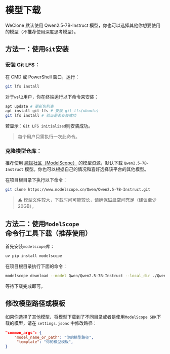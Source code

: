 # 模型下载

WeClone 默认使用 Qwen2.5-7B-Instruct 模型，你也可以选择其他你想要使用的模型（不推荐使用深度思考模型）。

## **方法一：使用`Git`安装**

### **安装 Git LFS：**

在 CMD 或 PowerShell 窗口，运行：

```bash
git lfs install
```

对于`wsl2`用户，你在终端运行以下命令来安装：

```bash
apt update # 更新包列表
apt install git-lfs # 安装 git-lfs(ubuntu)
git lfs install # 验证是否安装成功
```

若显示：`Git LFS initialized`则安装成功。

> 每个用户只需执行一次此命令。

### **克隆模型仓库：**

推荐使用 [魔搭社区（ModelScope）](https://www.modelscope.cn/models) 的模型资源，默认下载 `Qwen2.5-7B-Instruct` 模型。你也可以根据自己的情况和喜好选择该平台的其他模型。

在项目根目录下执行以下命令：

```bash
git clone https://www.modelscope.cn/Qwen/Qwen2.5-7B-Instruct.git
```

> ⚠️ 模型文件较大，下载时间可能较长，请确保磁盘空间充足（建议至少 20GB）。

## 方法二：使用`ModelScope` 命令行工具下载（推荐使用）

首先安装`modelscope`库：

```bash
uv pip install modelscope
```

在项目根目录执行下面的命令：

```bash
modelscope download --model Qwen/Qwen2.5-7B-Instruct --local_dir ./Qwen2.5-7B-Instruct
```

等待下载完成即可。

## 修改模型路径或模板

如果你选择了其他模型、将模型下载到了不同目录或者是使用`ModelScope SDK`下载的模型，请在 `settings.jsonc` 中修改路径：

```json
"common_args": {
    "model_name_or_path": "你的模型路径",
     "template": "你的模型模板",
}
```